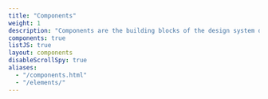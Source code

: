 ```yaml
---
title: "Components"
weight: 1
description: "Components are the building blocks of the design system designed with users in mind."
components: true
listJS: true
layout: components
disableScrollSpy: true
aliases:
  - "/components.html"
  - "/elements/"
---
```

